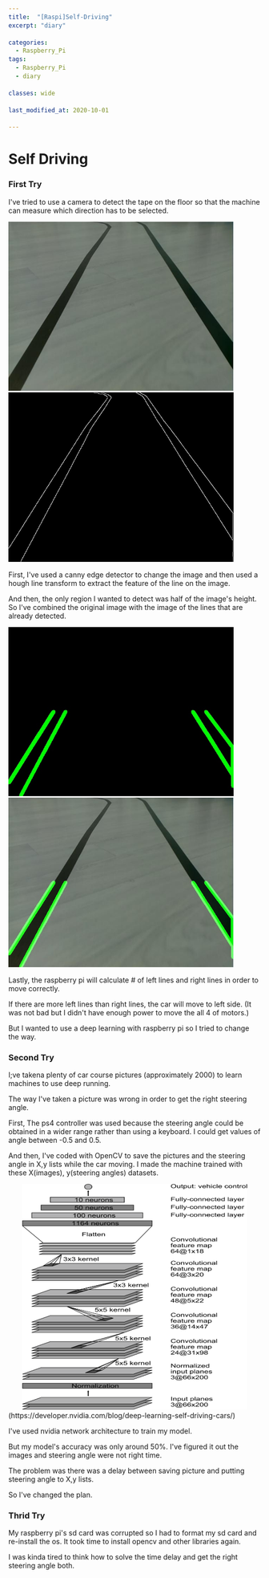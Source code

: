 ```yaml
---
title:  "[Raspi]Self-Driving"
excerpt: "diary"

categories:
  - Raspberry_Pi
tags:
  - Raspberry_Pi
  - diary

classes: wide

last_modified_at: 2020-10-01
 
---
```


# Self Driving

### First Try

I've tried to use a camera to detect the tape on the floor so that the machine can measure which direction has to be selected. <br>

<p float="left">
  <img src="/assets/images/post/raspberry_pi/self_driving/first_try/original.jpg" width="450" />
  <img src="/assets/images/post/raspberry_pi/self_driving/first_try/canny.jpg" width="450" /> 
</p>


First, I've used a canny edge detector to change the image and then used a hough line transform to extract the feature of the line on the image. <br>

And then, the only region I wanted to detect was half of the image's height. So I've combined the original image with the image of the lines that are already detected.

<p float="left">
  <img src="/assets/images/post/raspberry_pi/self_driving/first_try/lines.jpg" width="450" />
  <img src="/assets/images/post/raspberry_pi/self_driving/first_try/image.jpg" width="450" /> 
</p>

Lastly, the raspberry pi will calculate # of left lines and right lines in order to move correctly. <br>

If there are more left lines than right lines, the car will move to left side. (It was not bad but I didn't have enough power to move the all 4 of motors.) <br>

But I wanted to use a deep learning with raspberry pi so I tried to change the way.

### Second Try

I;ve takena plenty of car course pictures (approximately 2000) to learn machines to use deep running. <br>

The way I've taken a picture was wrong in order to get the right steering angle. <br>

First, The ps4 controller was used because the steering angle could be obtained in a wider range rather than using a keyboard. I could get values of angle between -0.5 and 0.5. <br>

And then, I've coded with OpenCV to save the pictures and the steering angle in X,y lists while the car moving. I made the machine trained with these X(images), y(steering angles) datasets. <br>

<center><img src="/assets/images/post/raspberry_pi/self_driving/second_try/network_architecture.png" width="450" height="450"></center>
(https://developer.nvidia.com/blog/deep-learning-self-driving-cars/)

I've used nvidia network architecture to train my model. <br>

But my model's accuracy was only around 50%. I've figured it out the images and steering angle were not right time.

The problem was there was a delay between saving picture and putting steering angle to X,y lists. <br>

So I've changed the plan.

### Thrid Try

My raspberry pi's sd card was corrupted so I had to format my sd card and re-install the os. It took time to install opencv and other libraries again. <br>

I was kinda tired to think how to solve the time delay and get the right steering angle both.

